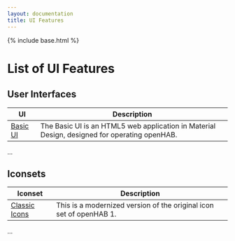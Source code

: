 ```yaml
---
layout: documentation
title: UI Features
---
```


{% include base.html %}

# List of UI Features

## User Interfaces

| UI | Description |
|-------|----------------------|
| [Basic UI]({{docu}}/features/uis/basic/readme.html) | The Basic UI is an HTML5 web application in Material Design, designed for operating openHAB. |

...

## Iconsets

| Iconset | Description |
|-------|----------------------|
| [Classic Icons]({{docu}}/features/iconsets/classic/readme.html) | This is a modernized version of the original icon set of openHAB 1. |

...
